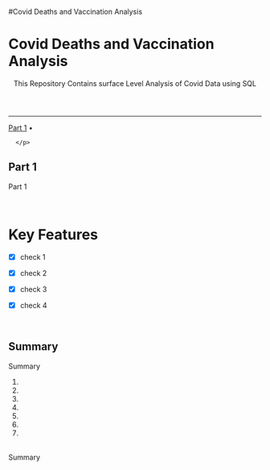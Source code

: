 #Covid Deaths and Vaccination Analysis

<header>
  <h1  align="left">Covid Deaths and Vaccination Analysis</h1>

  <p>
   This Repository Contains surface Level Analysis of Covid Data using SQL 
  </p>
</header>


<!-- table of contents-->
<nav>
      <hr>
      <p align="left">
	    <a href="#part1">Part 1</a> •

      </p>

</nav>

<section id="part1">
<h1>Part 1</h1>
<p>
Part 1
</p>
<br/>

</section>



<section id="keyfeatures">

  <article>
</section>    <h1>Key Features</h1>


      
- [x] check 1
- [x] check 2
- [x] check 3
- [x] check 4


  </article>
  <br/>
</section>

<section id="summary">
<h1> Summary</h1>
<p>
Summary
</br>
<ol>
<li>
	</li>
<li>
   </li>
<li>
   </li>

<li>
	</li>
   <li>
<li>
</li>
<li>  
</li>
</ol>
</br>
Summary
</p>
<br/>

</section>

